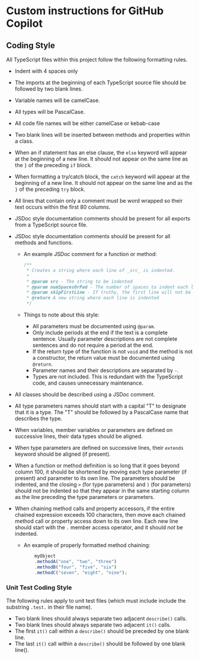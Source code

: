 # Custom instructions for GitHub Copilot

## Coding Style

All TypeScript files within this project follow the following formatting rules.

- Indent with 4 spaces only
- The imports at the beginning of each TypeScript source file should be followed
  by two blank lines.
- Variable names will be camelCase.
- All types will be PascalCase.
- All code file names will be either camelCase or kebab-case
- Two blank lines will be inserted between methods and properties within a
  class.
- When an if statement has an else clause, the `else` keyword will appear at the
  beginning of a new line.  It should not appear on the same line as the `}` of
  the preceding `if` block.
- When formatting a try/catch block, the `catch` keyword will appear at the
  beginning of a new line.  It should not appear on the same line and as the `}`
  of the preceding `try` block.
- All lines that contain only a comment must be word wrapped so their text
  occurs within the first 80 columns.
- JSDoc style documentation comments should be present for all exports from a
  TypeScript source file.
- JSDoc style documentation comments should be present for all methods and
  functions.
  - An example JSDoc comment for a function or method:

    ```typescript
    /**
     * Creates a string where each line of _src_ is indented.
     *
     * @param src - The string to be indented
     * @param numSpacesOrPad - The number of spaces to indent each line
     * @param skipFirstLine - If truthy, the first line will not be indented
     * @return A new string where each line is indented
     */
    ```

  - Things to note about this style:

    - All parameters must be documented using `@param`.
    - Only include periods at the end if the text is a complete sentence.
      Usually parameter descriptions are not complete sentences and do not
      require a period at the end.
    - If the return type of the function is not `void` and the method is not a
      constructor, the return value must be documented using `@return`.
    - Parameter names and their descriptions are separated by ` - `.
    - Types are not included.  This is redundant with the TypeScript code, and
      causes unnecessary maintenance.

- All classes should be described using a JSDoc comment.
- All type parameters names should start with a capital "T" to designate that it
  is a type.  The "T" should be followed by a PascalCase name that describes the
  type.
- When variables, member variables or parameters are defined on successive
  lines, their data types should be aligned.
- When type parameters are defined on successive lines, their `extends` keyword
  should be aligned (if present).
- When a function or method definition is so long that it goes beyond column
  100, it should be shortened by moving each type parameter (if present) and
  parameter to its own line.  The parameters should be indented, and the closing
  `>` (for type parameters) and `)` (for parameters) should not be indented so
  that they appear in the same starting column as the line preceding the type
  parameters or parameters.
- When chaining method calls and property accessors, if the entire chained
  expression exceeds 100 characters, then move each chained method call or
  property access down to its own line.  Each new line should start with the `.`
  member access operator, and it should *not* be indented.
  - An example of properly formatted method chaining:

      ```typescript
          myObject
          .methodA("one", "two", "three")
          .methodB("four", "five", "six")
          .methodC("seven", "eight", "nine");
      ```

### Unit Test Coding Style

The following rules apply to unit test files (which must include include the
substring `.test.` in their file name).

- Two blank lines should always separate two adjacent `describe()` calls.
- Two blank lines should always separate two adjacent `it()` calls.
- The first `it()` call within a `describe()` should be preceded by one blank
  line.
- The last `it()` call within a `describe()` should be followed by one blank
  line().
